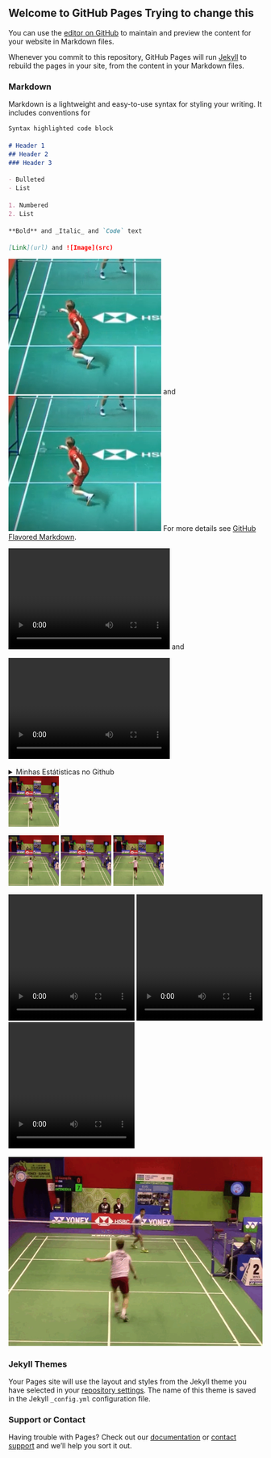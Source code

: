 ## Welcome to GitHub Pages Trying to change this

You can use the [editor on GitHub](https://github.com/s153242/Badminton_Few_shot_learning.github.io/edit/gh-pages/index.md) to maintain and preview the content for your website in Markdown files.

Whenever you commit to this repository, GitHub Pages will run [Jekyll](https://jekyllrb.com/) to rebuild the pages in your site, from the content in your Markdown files.

### Markdown

Markdown is a lightweight and easy-to-use syntax for styling your writing. It includes conventions for

```markdown
Syntax highlighted code block

# Header 1
## Header 2
### Header 3

- Bulleted
- List

1. Numbered
2. List

**Bold** and _Italic_ and `Code` text

[Link](url) and ![Image](src)
```
![snip_net.PNG](snip_net.PNG) and ![snip_net.PNG](snip_net.PNG)
For more details see [GitHub Flavored Markdown](https://guides.github.com/features/mastering-markdown/).

<video src="video_test.mp4" width="320" height="200" controls preload></video> and 

<video src="video_test.mp4" width="320" height="200" controls preload></video>

<details>
    <summary>Minhas Estátisticas no Github</summary>
    <p>
        <video align="left" src="video_test.mp4" width="320" height="200" controls preload></video>
                      
        <video align="right" src="video_test.mp4" width="320" height="200" controls preload></video>
    </p>
</details>

<img src="video_test.gif" width="100" height="100">

<p float="left">
  <img src="video_test.gif" width="100" height="100"/>
  <img src="video_test.gif" width="100" height="100"/>
  <img src="video_test.gif" width="100" height="100"/>
</p>

<p float="left">
  <video src="video_test.mp4" width="250" height="250" controls preload></video>
  <video src="video_test.mp4" width="250" height="250" controls preload></video>
  <video src="video_test.mp4" width="250" height="250" controls preload></video>
</p>


![video_gif](video_test.gif)
### Jekyll Themes

Your Pages site will use the layout and styles from the Jekyll theme you have selected in your [repository settings](https://github.com/s153242/Badminton_Few_shot_learning.github.io/settings/pages). The name of this theme is saved in the Jekyll `_config.yml` configuration file.

### Support or Contact

Having trouble with Pages? Check out our [documentation](https://docs.github.com/categories/github-pages-basics/) or [contact support](https://support.github.com/contact) and we’ll help you sort it out.
